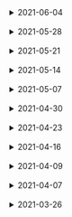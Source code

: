 <details>
<summary>2021-06-04</summary>
<div markdown="2021-06-04">

# 2021-06-04
  #### 리덕스란?
  + 리덕스는 "자바스크립트 앱을 위한 예측 가능한 state 컨테이너"로 정의한다.
  + 앱에 단 하나밖에 없는 전역 상태의 객체이다.
  + 이 전역 state객체는 리액트 네이티브 컴포넌트에서 props로 전달된다.
  + 리덕스 state의 데이터가 변경되면, 변경된 새 데이터가 전체 앱에 props로 전달한다.
  + 리덕스는 앱의 state를 모두 store라는 곳으로 이동시켜 데이터 관리를 편리하게 한다.
  + 리덕스는 리액트의 context라는 기능을 이용해서 동작한다.
  + context는 전역 state를 만들고 관리하는 매커니즘이다.

  #### context를 이용해서 앱의 전역 상태 관리하기
  + context는 전역변수를 만드는 React API이다.
  + context를 전달받는 컴포넌트는 context를 만든 컴포넌트의 자식 컴포넌트라야 한다.
  + 일반적으로 데이터를 전달하려면 컴포넌트 구조의 단계별로 props를 전달하지만
    -> context를 이용하면 props를 사용할 필요가 없다.
    -> 왜냐하면 전역 객체이기 때문에 앱 전체에서 context를 참조할 수 있기 때문이다.
  + [ 예제 8.1 ](/RN2021/app(past)/ch8/App8-1.js)

  #### 리액트 네이티브 앱에 리덕스 구현하기 - 도서 목록을 관리하는 앱
  + 기존의 프로젝트를 사용
  + 리덕스 관련 의존성 라이브러리 설치
    > npm install redux react-redux
  + 프로젝트 root에 src폴더를 생성, 폴더에 Books.js / actions.js파일 추가
  + src폴더에 reducers폴더 생성, 폴더에 bookReducer.js / index.js파일 추가

  #### 리덕스 리듀서로 리덕스 상태 관리하기
  + reducer는 객체를 반환하는 함수로, 이를 묶어서 전역 state를 만든다.
  + [src/reducers/index.js파일에 앱에서 사용할 모든 reducer를 결합해서 전역 state를 구성한다. 예제 8.3](/RN2021/app(past)/ch8/src/reducers/index8-3.js)
  + 하나의 reducer(bookReducer.js)만 사용하여 만든다.
  + bookReducer에 저장할 데이터는 도서 목록을 저장하는 배열이다.
  + bookReducer는 하나의 state를 만들고 반환한다.
  + 이 state는 이후에 리덕스 스토어에서 참조할 수 있게 된다.
  + [bookReducer.js에 첫번째 reducer를 만든다. 예제 8.2](/RN2021/app(past)/ch8/src/reducers/bookReducer8-2.js)
  + 예제 8.2에서는 state를 반환하는 역할만 하는 함수를 하나 만든다.

  #### provider를 추가하고 스토어 만들기
  + [프로젝트 root에 App.js파일을 생성한다. 예제 8.4](/RN2021/app(past)/ch8/App8-4.js)
  + provider는 자식 컴포넌트에 데이터를 전달하는 부모 컴포넌트이다.
  + 리덕스에서 provider는 앱 전체에 전역 state를 전달 한다.

  #### connect 함수를 이용해서 데이터 참조하기
  #### [예제 8.5](/RN2021/app(past)/ch8/src/Books8-5.js)
  + react-redux의 connext함수를 이용해 자식 컴포넌트에서 store를 참조한다.
  + connect 함수의 첫 번째 매개변수는 리덕스의 전역 state를 참조할 수 있게 해주는 함수이다. connect (args) (args)
  + connect 함수는 다른 함수를 반환하는 커링 함수이다.
  + 첫 번째 매개변수로 실행된 결과로 생성된 객체는 두 번째 매개변수로 전달된 컴포넌트의 props로 사용할 수 있다.

  #### 액션 추가하기
  #### [에제 8.6](/RN2021/app(past)/ch8/src/Books8-6.js)
  + 리덕스 스토어의 books 배열에 도서를 추가하는 기능을 구현한다.
  + [도서추가 기능을 만들기 위해 action을 사용한다. 예제 8.7](/RN2021/app(past)/ch8/src/actions8-7.js)
  + action은 스토어에 데이터를 보내고, 리듀서를 업데이트하는 객체를 반환하는 함수이다.
  + 스토어의 데이터는 action을 통해서만 변경할 수 있다.
  + 각 action은 리듀서가 사용할 수 있도록 type 속성을 포함한다.
  + 리덕스의 dispatch 함수로 action을 호출하면, 앱의 모든 리듀서에 action이 전달된다.
  + [리듀서가 action을 전달받으면, action의 type 속성을 확인하고 리듀서와 관련된 action에 따라 리듀서가 반환한 것을 업데이트 한다. 예제 8.8](/RN2021/app(past)/ch8/src/reducers/bookReducer8-8.js)
  + type이 ADD_BOOK이면, 기존의 모든 도서 목록에 새 도서가 포함된 갱신된 books배열을 변환한다.
  + 이것으로 리덕스를 이용하기 위한 모든 리덕스와 관련된 설정이 끝이다.

  #### [예제 8.9](/RN2021/app(past)/ch8/src/Books8-9.js)
  #### [예제 8.9](/RN2021/app(past)/ch8/src/Books8-10.js)
  #### [예제 8.9](/RN2021/app(past)/ch8/src/Books8-11.js)
  + initialState 변수를 추가해 로컬 컴포넌트 state를 저장하는 데 사용한다.
  + 클래스의 내용에는 컴포넌트의 state, state를 업데이트하는 메서드, 리덕스에 액션을 보내는 메서드 3가지를 추가한다.
  + addBook메서드는 connect함수의 props로 참조할 수 있는 함수인 dispatchAddBook을 호출한다.
  + dispatchAddBook함수는 전체 state를 매개변수로 전달 받는데 이때 state는 name과 aurhor속성을 포함한 객체이다.

  #### 리듀서에서 리덕스 스토어에 저장된 내용 지우기
  + 도서 목록에서 도서를 삭제하는 것처럼 배열에서 항목을 제거하려면, 먼저 도서를 고유하게 식별할 수 있어야 한다.
  + 이를 위해 uuid라이브러리를 사용한다. 
    > npm install uuid
  + 리듀서에서 initialState의 books 배열에 있는 항목에 고유 식별자를 부여한다.
  + [reducers/bookReducers.js파일에 예제8.12와 같이 수정한다.](/RN2021/app(past)/ch8/src/reducers/bookReducer8-12.js)
  + [actions.js파일에 새 액션을 추가한다. 에제 8.13](/RN2021/app(past)/ch8/src/actions8-13.js)
----------------------------
</div>
</details>
<br>

<details>
<summary>2021-05-28</summary>
<div markdown="2021-05-28">

# 2021-05-28
  #### [ 탭 네비게이션 ](/NaviApp/app(past)/App_tab.js)
  1. 모듈 다운로드 : npm install @react-navigation/bottom-tabs
  2. 코드 입력
  ```
  import * as React from 'react';
  import { Text, View } from 'react-native';
  import { NavigationContainer } from '@react-navigation/native';
  import { createBottomTabNavigator } from '@react-navigation/bottom-tabs';
  
  function HomeScreen() {
    return (
      <View style={{ flex: 1, justifyContent: 'center', alignItems: 'center' }}>
        <Text>Home!</Text>
      </View>
    );
  }
  
  function SettingsScreen() {
    return (
      <View style={{ flex: 1, justifyContent: 'center', alignItems: 'center' }}>
        <Text>Settings!</Text>
      </View>
    );
  }
  
  const Tab = createBottomTabNavigator();
  
  function App() {
    return (
      <NavigationContainer>
        <Tab.Navigator>
          <Tab.Screen name="Home" component={HomeScreen} />
          <Tab.Screen name="Settings" component={SettingsScreen} />
        </Tab.Navigator>
      </NavigationContainer>
    );
  }
  
  export default App;
  ```

  #### [ 스택 네비게이션 ](/NaviApp/app(past)/App_stack.js)
  1. 모듈 다운로드 : npm install @react-navigation/stack
  2. 코드 입력
  ```
  import * as React from 'react';
  import { Button, View } from 'react-native';
  import { createDrawerNavigator } from '@react-navigation/drawer';
  import { NavigationContainer } from '@react-navigation/native';
  
  function HomeScreen({ navigation }) {
    return (
      <View style={{ flex: 1, alignItems: 'center', justifyContent: 'center' }}>
        <Text>Home Screen</Text>
          <Button
          title="Go to Details"
          onPress={() => navigation.navigate('Details')}
          />
        </View>
    );
  }
  
  function DetailsScreen({ navigation }) {
    return (
      <View style={{ flex: 1, alignItems: 'center', justifyContent: 'center' }}>
        <Text>Details Screen</Text>
          <Button
          title="Go to Details... again"
          onPress={() => navigation.push('Details')}
          />
          <Button title="Go to Home" onPress={() => navigation.navigate('Home')} />
          <Button title="Go back" onPress={() => navigation.goBack()} />
          <Button
          title="Go back to first screen in stack"
          onPress={() => navigation.popToTop()}
          />
      </View>
    );
  }
  
  const Stack = createStackNavigator();
  
  function App() {
    return (
      <NavigationContainer>
        <Stack.Navigator initialRouteName="Home">
          <Stack.Screen name="Home" component={HomeScreen} />
          <Stack.Screen name="Details" component={DetailsScreen} />
        </Stack.Navigator>
      </NavigationContainer>
    );
  }
  
  export default App;
  ```

  #### [ 드로어 네비게이션 ](/NaviApp/app(past)/App_drawer.js)
  1. 모듈 다운로드 : npm install @react-navigation/drawer
  2. 코드 입력
  ```
  import * as React from 'react';
  import { Button, View } from 'react-native';
  import { createDrawerNavigator } from '@react-navigation/drawer';
  import { NavigationContainer } from '@react-navigation/native';
  
  function HomeScreen({ navigation }) {
    return (
      <View style={{ flex: 1, alignItems: 'center', justifyContent: 'center' }}>
        <Button
        onPress={() => navigation.navigate('Notifications')}
        title="Go to notifications"
        />
      </View>
    );
  }
  
  function NotificationsScreen({ navigation }) {
    return (
      <View style={{ flex: 1, alignItems: 'center', justifyContent: 'center' }}>
        <Button onPress={() => navigation.goBack()} title="Go back home" />
        </View>
  }
  
  const Drawer = createDrawerNavigator();
  
  function App() {
    return (
      <NavigationContainer>
        <Drawer.Navigator initialRouteName="Home">
          <Drawer.Screen name="Home" component={HomeScreen} />
          <Drawer.Screen name="Notifications" component={NotificationsScreen} />
        </Drawer.Navigator>
      </NavigationContainer>
    );
  }
  
  export default App;
  ```

  ### [expo-cli를 이용하여 프로젝트를 생성](/HelloExpo/)
   1. npm install -g expo-cli (cmd 관리자 권한으로 실행)
   2. expo --version으로 설치되었는지 확인
   3. expo init [porject-name]

  #### [ expo-cli를 이용한 탭 네비게이션 ](/HelloExpo/App.js)
  1. 모듈 다운로드 : npm install @react-navigation/material-bottom-tabs react-native-paper
  2. 코드 입력
  ```
  import * as React from 'react';
  import { BottomNavigation, Text } from 'react-native-paper';
  
  const MusicRoute = () => <Text>Music</Text>;
  const AlbumsRoute = () => <Text>Albums</Text>;
  const RecentsRoute = () => <Text>Recents</Text>;
  
  const App = () => {
    const [index, setIndex] = React.useState(0);
    const [routes] = React.useState([
      { key: 'music', title: 'Music', icon: 'queue-music' },
      { key: 'albums', title: 'Albums', icon: 'album' },
      { key: 'recents', title: 'Recents', icon: 'history' },
    ]);
    
    const renderScene = BottomNavigation.SceneMap({
      music: MusicRoute,
      albums: AlbumsRoute,
      recents: RecentsRoute,
    });
    
    return (
      <BottomNavigation
      navigationState={{ index, routes }}
      onIndexChange={setIndex}
      renderScene={renderScene}
      />
    );
  };
  
  export default App;
  ```
----------------------------
</div>
</details>
<br>

<details>
<summary>2021-05-21</summary>
<div markdown="2021-05-21">

# 2021-05-21
 #### 프로필 카드 컴포넌트 제작2
 - [프로필 내용에 스타일 적용하기](/RN2021/app(past)/ch4/App4-15.js)
    + flex속성을 제외하고는 View에서 사용되는 대부분의 스타일을 Text에서도 사용할 수 있다.
    + 반대로 Text에서 사용하는 스타일을 View에서는 사용할 수는 없다.
 - [font family 지정하기](/RN2021/app(past)/ch4/App4-16(monospaced_font예제).js)
    + css와는 다르게 fontFamily 속성에 여러 개의 폰트를 지정할 수 없다.
    + iOS에서는 monospace	옵션을 사용할 수 없으며, 사용할 경우 오류가 발생한다. “Unrecognized	font family	‘monospace’”
    + 안드로이드에서는 지원하지 않는 폰트가 지정되면 기본 폰트를 사용한다.
    + 기본 폰트 외에 다른 폰트를 사용하려면 Platform 컴포넌트를 이용한다.
 - [기타 폰트 속성](/RN2021/app(past)/ch4/App4-17.js)
    + [ fontSize ] 텍스트의 크기를 조정하며, 기본 크기는 14px이다.
    + [ fontStyle ] normal과 italic 두개의 옵션만 사용이 가능하다.
    + [ fontWeight ] 기본값은 normal또는 400이다.
    + 'normal', 'bold', '100',	'200', '300', '400', '500', '600', '700', '800', '900’
 - [텍스트 장식하기1](/RN2021/app(past)/ch4/App4-18.js)
 - [텍스트 장식하기2](/RN2021/app(past)/ch4/App4-19(text_style예제).js)
    ###### 플랫폼별 지원 스타일
    + iOS와 Andidor: lineHeight, textAlign, textDecorationLine, textShadowColor, textShadowOffset, textShadowRadius
    + Adidrno: textAlignVertical
    + iOS: letterSpacing, textDecorationColor, textDecorationStyle, writingDirection
 - [프로필 카드 만들기 4장 최종](/RN2021/app(past)/ch4/App4-20.js)

 #### [네비게이션(React Navigation 사이트)](https://reactnavigation.org/)
  + 앱의 가장 핵심기능 중 하나이다.
  + 앱을 개발하기 전에 네비게이션과 라우팅 계획을 반드시 수립해야 한다.
  + 대표적으로 네비게이션으로틑 탭 네비게이션, 스택 네비게이션, 드로어 네비게이션이 있다.

  ###### [ 탭 네비게이션 ]
  + 화면의 위나 아래에 탭이 있고, 탭을 터치하면 연결된 페이지로 라우팅 되는 형태이다.
  + 인스타그램, 페이스북, 트위터 등에서 이 방식을 사용하고 있다.

  ###### [ 스택 네비게이션 ]
  + 기존의 화면위에 다른 화면이 스택 구조로 쌓이는 방법으로, 화면 이동 후에는 스택에 있는 이전 화면으로 되돌아가거나 계속해서 다음 화면으로 이동할 수 있다.
  + 실제 구현은 배열로 한다. 배열에 새 컴포넌트를 축라하면 새 화면이 나타나고, 이전으로 돌아가려면 마지막 화면을 스택에서 꺼내면 된다.
  + 네비게이션 라이브러리는 이렇게 스택에 추가하고, 삭제하는 과정을 대신 처리해 준다.

  ###### [ 드로어 네비게이션 ]
  + 화면의 위쪽 혹은 오른쪽에서 나오는 전형적인 사이드 메뉴이다. 메뉴 항목을 선택하면, 드로어가 닫히고 메뉴 화면으로 이동한다.
    + 리액트 네이티브에서는 네비게이션 라이브러리를 지원하지 않는다.
    + 따라서 서드 파티의 네비게이션 라이브러리를 사용해야 한다.
    + React Navigation은 자바스크립트로 구현 되어있으며, React Natived의 개발진이 추천하는 라이브러리이다.
    + 네이티브 방식으로 네비게이션을 구현에 관해 알고싶다면, Wix의 개발자들이 개발하고 관리하는 오픈소스 라이브러리인 React Native Navigation을 참고한다.
----------------------------
</div>
</details>
<br>

<details>
<summary>2021-05-14</summary>
<div markdown="2021-05-14">

# 2021-05-14(prettier 확장프로그램 추가, 공백 2자로 수정)
 #### 프로필 카드 컴포넌트 제작
 - [다양한 border radius 조합 지정하기 (4-9)](/RN2021/app(past)/ch4/App4-9.js)
   + ##### Text컴포넌트의 bounding box가 원과 겹치는 문제의 해결
   + margin 속성을 이용하여 문제 해결이 가능하나 글씨가 가로폭으로 꽉 차는 경우는 적합하지 않다.
   + centeredText 스타일에 backgroundColor를 transparent로 지정해도 이문제의 해결이 가능하다.
 - [프로필 카드 컴포넌트에 테두리 추가하기 (4-10)](/RN2021/app(past)/ch4/App4-10.js)
   + 예제 4-7에서 만든 직사각형을 수정
   + 이미지 사용을 위해 image컴포넌트를 import한다.
 - 컴포넌트의 위치를 margin과 padding으로 지정하기
   1. [margin 속성 이용하기 (4-11)](/RN2021/app(past)/ch4/App4-11(margin예제).js)
      + margin 속성에는 margin, marginTop, marginRight, marginBotton, marginLeft 속성이 있다.
      + 현재는 IOS와 Andorid 스타일에 차이가 없지만 구버전에는 차이가 있다.
   2. [padding 속성 이용하기 (4-12)](/RN2021/app(past)/ch4/App4-12(padding예제).js)
      + padding 속성에는 padding, paddingTop, paddingRight, paddingBotton, paddingLeft 속성이 있다.
      + 컴포넌트와 부모 컴포넌트 사이의 공간을 지정하는 margin과 달리, padding은 컴포넌트의 테두리로부터 자식 엘리먼트에 적용된다.
   3. [position 속성 이용하기 (4-13)](/RN2021/app(past)/ch4/App4-13(position예제).js)
      + 구현은 css와 유사하지만, css만큼 다양한 옵션을 지원하지 않는다.
      + 기본적으로 리액트 네이티브에서 모든 요소는 다른 요소들에 상대적으로 배치된다.
      + position이 absolute로 지정되면, 해당 요소의 위치는 부모요소의 위치를 기준으로 배치된다.
      + position 속성에는 relative(상대값:기본값)과 absolute(절대값)가 있다.
      + css의 static, fixed는 지원하지 않는다.

 - 프로필 카드의 위치 지정하기
   + [예제 4-14는 4-10의 코드를 수정해서 원과 사용자 이미지에 여백을 주고 모든 요소를 중앙으로 정렬했다.](/RN2021/app(past)/ch4/App4-14.js)
      아래의 코드로 수정
      ```
      cardContainer: {
        alignItems: 'center',
        borderColor: 'black',
        borderWidth: 3,
        borderStyle: 'solid',
        borderRadius: 20,
        backgroundColor: profileCardColor,
        width: 300,
        height: 400
      },
      cardImageContainer: {
        alignItems: 'center',
        backgroundColor: 'white',
        borderWidth: 3,
        borderColor: 'black',
        width: 120,
        height: 120,
        borderRadius: 60,
        marginTop: 30,
        paddingTop: 15
      }
      ```
----------------------------
</div>
</details>
<br>


<details>
<summary>2021-05-07</summary>
<div markdown="2021-05-07">

# 2021-05-07
 ##### [참고한 사이트](https://developer.mozilla.org/ko/docs/Web/JavaScript/Reference/Operators/Destructuring_assignment)
 ## 구조 분해 할당
  - 구조 분해 할당 구문은 배열이나 객체의 속성을 해체하여 그 값을 개별 변수에 담을 수 있게 하는 자바스크립트 표현식
  - 객체 및 배열 리터럴 표현식을 사용하면 즉석에서 쉽게 데이터 뭉치를 만들 수 있다.
  ```
  var x = [1, 2, 3, 4, 5];
  ```
  - 구조 분해 할당의 구문은 위와 비슷하지만, 대신 할당문의 좌변에서 사용하여, 원래 변수에서 어떤 값을 분해해 할당할지 정의한다.
  ```
  var x = [1, 2, 3, 4, 5];
  var [y, z] = x;
  console.log(y); // 1
  console.log(z); // 2
  ```
  - 구조 분해 할당은 Perl이나 Python 등 다른 언어가 가지고 있는 기능이다.

### 배열 구조 분해
   #### 기본 변수 할당
   ```
   var foo = ["one", "two", "three"];
   
   var [one, two, three] = foo;
   console.log(one); // "one"
   console.log(two); // "two"
   console.log(three); // "three"
   ```

   #### 선언에서 분리한 할당
   - 변수의 선언이 분리되어도 구조 분해를 통해 값을 할당할 수 있다.
   ```
   var a, b;
   [a, b] = [1, 2];
   console.log(a); // 1
   console.log(b); // 2
   ```

   #### 기본값
   - 변수에 기본값을 할당하면, 분해한 값이 undefined일 때 그 값을 대신 사용한다.
   ```
   var a, b;
   
   [a=5, b=7] = [1];
   console.log(a); // 1
   console.log(b); // 7
   ```

   #### 변수 값 교환하기
   - 하나의 구조 분해 표현식만으로 두 변수의 값을 교환할 수 있다.
   - 구조 분해 할당 없이 두 값을 교환하려면 임시 변수가 필요합니다. (일부 로우 레벨 언어에서는 [XOR 교체 트릭](https://en.wikipedia.org/wiki/XOR_swap_algorithm)을 사용할 수 있다)
   ```
   var a = 1;
   var b = 3;
   
   [a, b] = [b, a];
   console.log(a); // 3
   console.log(b); // 1
   ```

   #### 함수가 반환한 배열 분석
   - 함수는 이전부터 배열을 반환할 수 있었습니다. 구조 분해를 사용하면 반환된 배열에 대한 작업을 더 간결하게 수행할 수 있다.
   - 아래 예제에서 f()는 출력으로 배열 [1, 2]을 반환하는데, 하나의 구조 분해만으로 값을 분석할 수 있다.
   ```
   function f() {
      return [1, 2];
   }
      
   var a, b;
   [a, b] = f();
   console.log(a); // 1
   console.log(b); // 2
   ```

   #### 일부 반환 값 무시하기
   - 다음과 같이 필요하지 않은 반환 값을 무시할 수 있다.
   ```
   function f() {
      return [1, 2, 3];
   }
   
   var [a, , b] = f();
   console.log(a); // 1
   console.log(b); // 3
   ```
   - 반환 값을 모두 무시할 수도 있다.
   ```
   [,,] = f();
   ```

   #### 변수에 배열의 나머지를 할당하기
   - 배열을 구조 분해할 경우, 나머지 구문을 이용해 분해하고 남은 부분을 하나의 변수에 할당할 수 있다.
   ```
   var [a, ...b] = [1, 2, 3];
   console.log(a); // 1
   console.log(b); // [2, 3]
   ```
   - [spread 연산자](/RN2021/app(past)/ch4/styles4-5.js) --> ...baseContainerStyles의 '...'
<br>

### 객체 구조 분해
   #### 새로운 변수 이름으로 할당하기
   - 객체로부터 속성을 해체하여 객체의 원래 속성명과는 다른 이름의 변수에 할당할 수 있다.
   ```
   var o = {p: 42, q: true};
   console.log(o.p)
   var {p: foo, q: bar} = o;
   
   console.log(foo); // 42
   console.log(bar); // true
   ```
   - 아래와 같은 방식은 리액트에서 자주 사용하는 방식이다.
   ```
   var o = {p: 42, q: true};
   var {p, q} = o;
   
   console.log(p)); // 42
   console.log(q); // true
   ```
----------------------------
## View 컴포넌트에 스타일 적용하기
 - View 컴포넌트는 UI의 주요 조립 블록, 스타일의 올바른 사용을 위한 중요 컴포넌트 중 하나
 - View 컴포넌트는 다른 요소를 감싸고 UI코드 블록을 만들수 있어 HTML의 DIV태그와 유사
   1. borderWidth를 이용해 profile 컨테이너에 태두리 만들기
   2. borderRadius를 이용해 테두리의 모서리 둥글게 하기
   3. 컴포넌트 폭의 반 크기인 borderRadius 값을 이용해 원처럼 보이는 테두리 만들기
   4. margin과 padding 속성으로 위치 지정하기

### 배경색 설정하기
 + backgroundColor 속성은 요소의 배경색을 설정하며 이 속성은 아래 표중 하나의 문자열을 사용한다.
 + rgb는 빨간색, 녹색, 파란색을 의미하며 0-255(00-ff, 16진수)까지의 숫자를 이용해서 색상을 지정한다.
 + alpha는 투명도와 유사(0은 투명, 1은 선명 0~1)
 + hls의 색상(hue)는 360도로 구성된 색상환의 1도를 의미한다. 0=red, 120=green, 240=blue 이다.
 + hsl의 채도(saturation)는 색상의 강도이며 회색인 0% 부터 선명한 색상 100%까지 사용가능하다.
 + hls의 명도(lightness, value, brightness)는 명도이며 검은색에 가까운 어두운색인 0% 부터 흰색에 가까운 밝은 색인 100%까지 사용가능하다.

|지원되는 색 형식|예|
|:--------:|:--------:|
|#rgb|#06f|
|#rgba|#06fc|
|#rrggbb|#0066ff|
|#rrggbbaa|#ff00ff00|
|rgb(숫자, 숫자, 숫자)|rgb(0, 127, 255)|
|rgb(숫자, 숫자, 숫자), 알파 값|rgb(0, 127, 255, .5)|
|hsl(색상, 채도, 명도)|hsl(216, 100%, 50%)|
|hsla(색상, 채도, 명도, 알파 값)|hsla(216, 100%, 50%, .5)|
|투명배경|transparent|
|CSS3 지정 색 이름(black, red 등)|dodgerblue|


+ [profile card 컴포넌트를 위한 초기 형태 (4-7)](/RN2021/app(past)/ch4/App4-7.js)
   + profile card 컴포넌트를 위해 초기상태를 지정하였을 뿐 특별하게 해준것은 없다.
----------------------------
</div>
</details>
<br>


<details>
<summary>2021-04-30</summary>
<div markdown="2021-04-30">

# 2021-04-30
 > 마크다운 작성 시작(이전 날짜 추가 완료 - 2021-05-7)
----------------------------
 ## 리액트 네이티브 스타일 적용하고 관리하기
 - 리액트 네이티브는 내장 컴포넌트를 제공, 이들 컴포넌트에는 특정한 스타일을 지원
 - 스타일을 적용하는 방법은 다음과 같다.
    1. [인라인 스타일 (4-1)](/RN2021/app(past)/ch4/App4-1.js)
    2. [스타일시트에 정의된 스타일 참조 (4-2)](/RN2021/app(past)/ch4/App4-2.js)
    3. [스타일 파일을 분리 (4-3)](/RN2021/app(past)/ch4/App4-3.js)
 - 스타일시트에서는 스타일객체를 생성해서 각 스타일을 개별적으로 참조한다.
 - render 메서드에서 스타일을 분리하는 것이 가독성이 좋으며, 재활용에도 용의하다.
 - 중복된 프로퍼티가 있을 때는 마지막으로 전달된 스타일이 이전 스타일을 재정의 한다.

 + [외부 스타일시트 가져오기(4-4)](/RN2021/app(past)/ch4/App4-4.js)
    + 내부 컴포넌트인 StyleSheet 컴포넌트를 import한다.
    + 각각의 style은 상수로 저장한다.
    + 상수 하나하나를 css의 class로 생각하면 된다.
    + 일반 컴포넌트와 마찬가지로 외부에서 사용할 수 있도록 export해 준다.
    + [stylesheet name].js로 저장한다.

 + [컴포넌트 파일에서 사용하게 외부로 분리한 스타일(4-5)](/RN2021/app(past)/ch4/styles4-5.js)
    + 위의 분리된 [stylesheet name].js를 사용할 수 있도록 import한다.
    + 사용할 때는 다음과 같이 사용한다.
    ```
    <View style={styles.container}>
    <TouchableHighlight style={buttons.primary} />
    ```

 + [밝은색과 어두운색 테마를 바꾸는 토클버튼 앱(4-6)](/RN2021/app(past)/ch4/App4-6.js)
    + 다음 그림과 같이 화면 중앙에 버튼이 위치한다.
    + 처음 배경색은 white이며, 버튼의 이름도 white이다.
    + 버튼을 클릭(터치)하면, 배경색이 black으로 변하면서 버튼의 이름도 black로 바뀐다.
    + 버튼을 누를 때 마다 위의 동작을 반복한다.
----------------------------
</div>
</details>
<br>


<details>
<summary>2021-04-23</summary>
<div markdown="2021-04-23">

# 2021-04-23
 > [중간고사](/RN2021/app(middle_test))
----------------------------
</div>
</details>
<br>


<details>
<summary>2021-04-16</summary>
<div markdown="2021-04-16">

# 2021-04-16
 > TODO 앱 개발

 #### [Todo 컴포넌트 만들기](/RN2021/app(past)/ch3/Todo3-14.js)

 #### [TodoList 컴포넌트 만들기](/RN2021/app(past)/ch3/TodoList3-15.js)

 #### [TodoList 컴포넌트 가져오기](/RN2021/app(past)/ch3/App3-16.js)

 #### [toggleComplete와 deleteTodo 메소드 추가하기](/RN2021/app(past)/ch3/App3-17.js)

 #### [TodoButton.js 파일 작성하기](/RN2021/app(past)/ch3/TodoButton3-18.js)

 #### [toggleComplete와 deleteTodo를 TodoList에 props로 전달하기](/RN2021/app(past)/ch3/App3-19.js)

 #### [toggleComplete와 deleteTodo를 Todo에 props로 전달하기](/RN2021/app(past)/ch3/TodoList3-20.js)

 #### [Todo.js를 갱신해 TodoButton과 기능을 적용하기](/RN2021/app(past)/ch3/Todo3-21.js)

 #### [setType 메소드 추가하기](/RN2021/app(past)/ch3/App3-22.js)

 #### [TabBar 컴포넌트 만들기](/RN2021/app(past)/ch3/TabBar3-23.js)

 #### [TabBarItem 컴포넌트 만들기](/RN2021/app(past)/ch3/TabBarItem3-24.js)

 #### [TabBar 컴포넌트 구현하기](/RN2021/app(past)/ch3/App3-25.js)

 #### [TodoList 컴포넌트 갱신하기](/RN2021/app(past)/ch3/TodoList3-26.js)
----------------------------
</div>
</details>
<br>


<details>
<summary>2021-04-09</summary>
<div markdown="2021-04-09">

# 2021-04-09
 > TODO 앱 개발

 #### [App.js 코드 작성](/RN2021/app(past)/ch3/App3-3.js)

 #### [초기 state의 설정](/RN2021/app(past)/ch3/App-4.js)

 #### [Heading 컴포넌트 만들기](/RN2021/app(past)/ch3/App3-5.js)

 #### [Heading컴포넌트를 App으로 가져와 사용하기](/RN2021/app(past)/ch3/App3-6.js)

 #### [TextInput 컴포넌트 만들기(Input.js)](/RN2021/app(past)/ch3/App3-7.js)

 #### [inputChange 메서드 작성하기](/RN2021/app(past)/ch3/App3-8.js)

 #### [inputChange와 inputValue를 TextInput에 추가하기](/RN2021/app(past)/ch3/App-9.js)

 #### [submitTodo 메서드 추가하기](/RN2021/app(past)/ch3/App3-10.js)

 #### [todoIndex 변수 생성하기](/RN2021/app(past)/ch3/App3-11.js)

 #### [Button 컴포넌트 만들기](/RN2021/app(past)/ch3/Button3-12.js)

 #### [Button 컴포넌트 가져오기](/RN2021/app(past)/ch3/App3-13.js)
----------------------------
</div>
</details>
<br>


<details>
<summary>2021-04-07</summary>
<div markdown="2021-04-07">

# 2021-04-07
 > react-native2

 #### 리액트 컴포넌트 스펙
 + 컴포넌트를 만들 때 몇가지 스펙과 생명주기를 연결해서,	컴포넌트가 수행하는 동작을 제어할 수 있다.
 + 컴포넌트의 스펙은 기본적으로 컴포넌트의 생명주기 동안 일어나는 여러 상황에 대해 컴포넌트가 대응하는 방식을 제공한다.
 + 컴포넌트 스펙에는 다음과 같은 것이 있다.
  + render 메서드
  + constructor 메서드
  + statics 객체(클래스에서 사용할 수 있는 메서드를 정의할 때 사용)

 #### render메서드로 UI 만들기
 ###### render메서드?
  + 컴포넌트가 생성될 때 필수적으로 필요한 유일한 메서드이다.
  + 하나의 자식 요소나 null 혹은 false만을 반환한다.
  + 자식요소는 View나 Text처럼 이미 선언된 컴포넌트이거나, 개발자가 만들어 파일로부터 가져온 사용자 정의 컴포넌트 이다.
  + 괄호가 있거나 없는 채로 render메서드를 사용할 수 있다. 단, 괄호가 없을 때는 return과 같은 중에 줄 바꿈 없이 작성한다.
  + 다른 곳에서 정의한 컴포넌트를 반환할 수도 있다.
  + 조건문을 확인하고, 로직을 수행하고, 값에 따라 다른 컴포넌트를 반환할 수 있다.

 #### 속성 초기화와 생성자 사용하기
 + state는 생성자에서 만들 거나, 속성초기화를 사용해서 만들 수도 있다.
 + 속성초기화는 자바스크립트 ES7스팩이지만 리액트 네이티브에서 바로 사용 가능하다.
 ```
 class MyComponent extends React.Component {
   state = {
     someNumber: 1,
     someBoolean: false
   }
 }
 ```
 + 생성자에서 다른 속성들도 this.[property]의 형식으로 설정할 수 있다.
 ```
 constructor(){
   super()
   this.state = {
     someOtherNumber: 19,
     someOtherBoolean: true
   }
   this.name = 'Hello World'
   this.type = 'class'
   this.loaded = false
 }
 ```
 + 리액트 클래스는 다른 클래스를 확장해서 만들기 때문에 생성자를 이용할 때에는 반드시 super 키워드를 this키워드 전에 사용해야만 한다.
 + 생성자 안에 있는 특정 속성에 접근해야 한다면 생성자와 super호출 시에 인수(파라미터)로 전달해야 한다.
 + props를 이용해서 state를 지정하는 것은 좋은 방법이 아니다.

 #### 리액트 생명주기 메서드
 + 다양한 메서드들이 컴포넌트 생명주기 동안 특정 시점에 실행되는데 이를 생명주기 메서드라고 한다.
 + 예를 들어, 컴포넌트가 가져온 데이터를 이용해서 렌더링할 준비가 되었는지 확인하고 싶을 때는
   componentDidMount를 통해서 컴포넌트가 마운트 되었을 때 한번만 API를 호출하도록 작성할 수 있다.
 + 생명주기는 생성(Mount), 갱신, 파기(Unmount)의 세가지로 나뉜다.

 ###### static getDerivedStateFronProps 메서드
 + static클래스 메서드로 컴포넌트가 생성될 때와 컴포넌트가 새 props를 전달받을 때 모두 호출된다.
 + 새로운 props와 가장 최근의 state를 인수로 전달 받아서 하나의 객체를 반환한다.
 + 객체의 데이터는 컴포넌트의 state로 갱신된다.
 ```
 static getDerivedStateFromProps(nextProps, nextState) {
   if (nextProps.user.authenticated) {
     return {
       userLoggedIn: true
     }
   }
   return null
 }
 ```

 ###### componentDidMount 메서드
 + 프컴포넌트가 로딩되고 나서 바로 한 번만 호출된다.
 + Ajax 호출로 가져온 데이터를 처리하거나(Asynchromous JavaScript	and	XML),	
 + 지정된 실행 후에 실행되는 setTimeout을 처리하거나,
 + 다른 자바스크립트 프레임워크들과 통합하기에 적절한 위치이다.
 ```
 componentDidMount() {
   #simulate ajax call
   setTimeout(() => {
     this.setState({
       loading: false,
       data: {
         name: 'Nader Dabit',
         age: 35
       }
     })
   }, 2000)
 }
 ```

 ###### shouldComponentUpdate 메서드
 + Boolean을 반환하며, 컴포넌트의 랜더링 할 것인지를 결정할 수 있다.
 ```
 shouldComponentUpdate(nextProps, nextState) {
   if(nextProps.name !== this.props.name) {
     return true
   }
   return false
 }
 ```

 ###### componentWillUpdate 메서드
 + 컴포넌트가 갱신되면서 재 랜더링된 후에 바로 호출된다.
 + 이전 state와 props를 인수로 갖는다.
 ```
 componentWillUpdate(prevProps, prevState) {
   if(prevState.showToggled === this.state.showToggled) {
     this.setState({
       showToggled: !showToggled
     })
   }
 }
 ```

 ###### componentWillUnmount 메서드
 + 앱에서 컴포넌트가 파기되기 전에 호출된다.
 + 설정된 값을 정리하고, 리스너를 삭제하고, 타이머를 제거하도록 지정할 수 있다.
 ```
 componentWillUnmount() {
   clearTimeout(this._timeout);
 }
 ```
----------------------------
</div>
</details>
<br>


<details>
<summary>2021-03-26</summary>
<div markdown="2021-03-26">

# 2021-03-26
 > react-native

 ####  state를 사용해 컴포넌트 데이터 다루기
 + 데이터를 만들고 다루는 방식 중 하나로 state가 있다.
 + state는 컴포넌트가 생성될 때 선언된다.
 + state는 단순한 구조의 자바스크립트 객체일 뿐이다.
 + setState함수 호출을 통해 컴포넌트 내에서 갱신할 수 있다.
 + 데이터를 다루는 또 다른 방식으로는 props가 있다.
 + 컴포넌트가 생성될 때 매개 변수로 props가 전달된다.
 + state와는 다르게 props는 컴포넌트 내에서 갱신되지 않는다.

 #### 컴포넌트의 상태 제대로 조작하기
 + state는 컴포넌트가 다루는 값들의 집합체이다.
 + 컴포넌트가 setState 함수를 이용해서 state를 변경하게 되면, 리액트는 컴포넌트를 다시 랜더링하게 된다.
 + 만일 자식 컴포넌트가 부모 컴포넌트의 state를 props로 받아서 사용하게 되면, 부모 컴포넌트의 state가 변경될 때 자식 컴포넌트 역시 모두 다시 렌더링된다.
 + 컴포넌트의 state는 컴포넌트로 하여금 동적이면서, 인터렉티브하게 해준다.
 + state는 변경 가능하고, props는 변경 불가능 하다.

 - 초기 state 지정하기
 + 컴포넌트가 생성될 때 생성자 혹은 속성 초기화를 이용해서 초기화한다.
 + 초기화된 state는 컴포넌트 내에서 this.state.를 통해서 사용할 수 있다.
 * React를 학습하면서 stateful component를 class형 compment라고 했으나, 실제로는 함수형 component에서도 사용된다.
   class형 컴포넌트의 경우는 생성자에 선언한다.
   page68 예제2.1과 page69의 예제2.2를 참고한다.
   ```
   state = {
     year: 2016,
     name: 'Nader Dabit',
     colors: ['blue']
   }
   ```
   ```
   <Text>My name is: { this.state.name }</Text>
   ```

 #### state 갱신하기
 + state는 this.setState() 함수의 호출을 통해서 갱신된다.
 + page69의 예제2.3에서는 onPress라는 터치 핸들러인 새로운 메서드를 사용하고 있다.
 + 이 메서드는 tapping이 가능한 몇 가지 리액트 네이티브 컴포넌트에서 호출할 수 있다.
 + 예제에서는 텍스트를 누르면 updateYeat메서드가 호출되고, setState로 state를 갱신한다.
 ```
 updateYear() {
   this.setState({
     year: 2017
   })
 }
 ```
 + 이 경우는 state가 갱신되지만, page71의 예제는 갱신되지 않는다.
 + 그 이유는 setState메서드가 호출되지 않았기 때문이다.
 ```
 updateYear() {
   this.state.year = 2017
 }
 ```
 + 결론적으로 state를 갱신하려면 반드시 setState()메소드를 이용하라는 것이다.

 #### props를 사용해 컴포넌트 데이터 다루기
 + props(properties)는 부모 컴포넌트로 부터 전달된 속성값이거나, 컴포넌트가 상속받은 값이다.
 + 컴포넌트가 선언될 때는 고정된 값이나 동적인 값일 수 있지만, 상속되고 나면 props는 변경이 불가능 하다.
 + props와 state	간의 대표적인 차이점과 유사점은 다음과 같다.

|props|state|
|:--------:|:--------:|
|외부 데이터|내부 데이터|
|변경 불가능|변경 가능|
|부모로부터 상속|컴포넌트에서 성성|
|부모 컴포넌트가 변경|컴포넌트에서만 갱신|
|props로 전달 받을 수 있음|props로 전달 받을 수 있음|
|컴포넌트 내부에서 변경 불가능|컴포넌트 내부에서 변경 가능|

 #### 정적 props
 + MyComponent에서 Line4의 <BookDisplay book=“React	Native in Action” />를 생성하면서 book이라는 props를 전달한다.
 + props로 전달 받은 값은 자식 컴포넌트인 BookDisplay에서 this.props로 사용할수있다.
 + 예제2.7처럼 중괄호와 문자열 값을 사용하여, 변수를 다룰 때처럼 리터럴을 전달할 수도 있다.
 ```
 <BookDisplay book={"React Native in Action"} />
 ```

 #### 동적 props
 + 이 예제는 동적 props를 컴포넌트에 전달하는 예이다.
 + render메서드에서 return 구문 앞에서 변수 book을 선언하고 props로 전달한다.
 + 즉, 동적 props는 외부에서 변경하는 속성이다.
 + Line3의 let변수를 통해 변환하면 된다.
 ```
 let book = 'React Native in Action'
 ```
 + 이 것을 이해 하려면 변수의 종류와 특징을 알아야 할 것이다.
  + var : 변수 재 선언 가능
  + let : 변수 재 선언 불가능 / 변수 재 할당 가능
  + const : 변수 재 선언, 재 할당 불가능

 + 예제2.9는 state를 사용한 동적props를 컴포넌트에 전달하는 예이다.
 + Line5에서 state가 변하면, line10의 props가 바뀌고, 이 props가 BookDisplay컴포넌트에 상속된다.
 + 예제2.9를 실제 코드에 적용하여, 동적props를 동작 시키는데 필요한 요소를 살펴 보면 다음과 같다.

 1. state에 변수선언
 ```
 this.state = {
   book: 'React Native in Action'
 }
 ```
 2. state에 변수를 갱신하는 setState를 작성
 ```
 updateBook() {
   this.setState({
     book: 'Express in Action'
     })
 }
 ```
 3. 메서드와 state를 props로 자식 컴포넌트에 전달.
 ```
 <BookDisplay updateBook={ () => this.updateBook() } book={ this.state.book } />
 ```
 4. 메서드를 자식 컴포넌트에 있는 터치 핸들러에 연결.
 ```
 <Text onPress={ this.props.updateBook }>
 ```
 5. [이를 적용한 완성된 코드는 예제2.10과 같다.](/RN2021/app(past)/ch2/App2-10.js)

 #### state가 없는 컴포넌트에서의 props
 + 재사용해야 하는 컴포넌트를 만들 때 유용하다.
 + [예제2.12는 stateless 컴포넌트를 사용해서, props에 접근하려는 첫 번째 인수로 props를 전달한다.](/RN2021/app(past)/ch2/App2-12.js)
 ```
 const BookDisplay = (props) => {
 ```
 + [예제2.13은 메서드의 인수에서 props를 구조 분해 할당해서 이용할 수 있다.](/RN2021/app(past)/ch2/App2-13.js)
 ```
 const BookDisplay = ({ updateBook, book }) => {
 ```

 #### 배열과 개체를 props로 전달하기
 + 다른 데이터 타입에서도 props의 처리는 동일하게 작동한다.
 + [예제2.14는 배열 props를 전달하여 map()함수로 분리하는 예를 보여주고 있다.](/RN2021/app(past)/ch2/App2-14.js)
 ```
 <BookDisplay leapYear={ this.state.leapYear } info={ this.state.info } topics={['React', 'React Native', 'JavaScript']} />
 ```
 ```
 topics = topics.map((topic, i) => {
   return <Text>{ topic }</Text>
 })
 ```
----------------------------
</div>
</details>